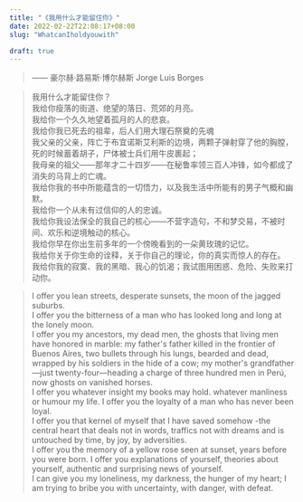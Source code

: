 ```yaml
---
title: "《我用什么才能留住你》"
date: 2022-02-22T22:08:17+08:00
slug: "WhatcanIholdyouwith"

draft: true
---
```


> —— 豪尔赫·路易斯·博尔赫斯 Jorge Luis Borges

> 我用什么才能留住你？   
> 我给你瘦落的街道、绝望的落日、荒郊的月亮。  
> 我给你一个久久地望着孤月的人的悲哀。  
> 我给你我已死去的祖辈，后人们用大理石祭奠的先魂  
> 我父亲的父亲，阵亡于布宜诺斯艾利斯的边境，两颗子弹射穿了他的胸膛，死的时候蓄着胡子，尸体被士兵们用牛皮裹起；  
> 我母亲的祖父——那年才二十四岁——在秘鲁率领三百人冲锋，如今都成了消失的马背上的亡魂。  
> 我给你我的书中所能蕴含的一切悟力，以及我生活中所能有的男子气概和幽默。  
> 我给你一个从未有过信仰的人的忠诚。  
> 我给你我设法保全的我自己的核心——不营字造句，不和梦交易，不被时间、欢乐和逆境触动的核心。  
> 我给你早在你出生前多年的一个傍晚看到的一朵黄玫瑰的记忆。  
> 我给你关于你生命的诠释，关于你自己的理论，你的真实而惊人的存在。  
> 我给你我的寂寞、我的黑暗、我心的饥渴；我试图用困惑、危险、失败来打动你。  

> I offer you lean streets, desperate sunsets, the moon of the jagged suburbs.  
I offer you the bitterness of a man who has looked long and long at the lonely moon.  
I offer you my ancestors, my dead men, the ghosts that living men have honored in marble: my father's father killed in the frontier of Buenos Aires, two bullets through his lungs, bearded and dead, wrapped by his soldiers in the hide of a cow; my mother's grandfather —just twenty-four—heading a charge of three hundred men in Perú, now ghosts on vanished horses.  
I offer you whatever insight my books may hold. whatever manliness or humour my life. I offer you the loyalty of a man who has never been loyal.  
I offer you that kernel of myself that I have saved somehow -the central heart that deals not in words, traffics not with dreams and is untouched by time, by joy, by adversities.  
I offer you the memory of a yellow rose seen at sunset, years before you were born.
I offer you explanations of yourself, theories about yourself, authentic and surprising news of yourself.  
I can give you my loneliness, my darkness, the hunger of my heart; I am trying to bribe you with uncertainty, with danger, with defeat.  
